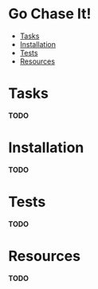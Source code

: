 # Go Chase It! <!-- omit in toc -->

- [Tasks](#tasks)
- [Installation](#installation)
- [Tests](#tests)
- [Resources](#resources)

# Tasks

**TODO**

# Installation

**TODO**

# Tests

**TODO**

# Resources

**TODO**

